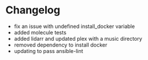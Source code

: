# Changelog
- fix an issue with undefined install_docker variable
- added molecule tests
- added lidarr and updated plex with a music directory
- removed dependency to install docker
- updating to pass ansible-lint